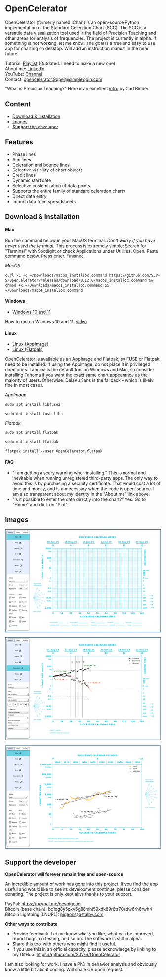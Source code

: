 # OpenCelerator

OpenCelerator (formerly named iChart) is an open-source Python implementation of the Standard Celeration Chart (SCC). The SCC is a versatile data visualization tool used in the field of Precision Teaching and other areas for analysis of frequencies. The project is currently in alpha. If something is not working, let me know! The goal is a free and easy to use app for charting on desktop. Will add an instruction manual in the near future.

Tutorial: [Playlist](https://www.youtube.com/playlist?list=PLAU5et__-B6HCHmlgyxgPPDJ2rHgZ1PY4) (Outdated. I need to make a new one) <br>
About me: [LinkedIn](https://www.linkedin.com/in/jsv01/)<br>
YouTube: [Channel](https://www.youtube.com/@sudorandom7619)<br>
Contact: opencelerator.9qpel@simplelogin.com

"What is Precision Teaching?" Here is an excellent [intro](https://www.youtube.com/watch?v=PjwWZP726Ko&list=PLuQRRtTr10Mm1QycJLUjowBFugi7lg0c7&index=5&t=0s) by Carl Binder.


## Content
- [Download & Installation](#download--installation)
- [Images](#images)
- [Support the developer](#Support-the-developer)

## Features
- Phase lines
- Aim lines
- Celeration and bounce lines
- Selective visibility of chart objects
- Credit lines
- Dynamic start date
- Selective customization of data points
- Supports the entire family of standard celeration charts
- Direct data entry
- Import data from spreadsheets

## Download & Installation

#### Mac

Run the command below in your MacOS terminal. _Don't worry if you have never used the terminal._ This process is extremely simple: Search for "Terminal" with Spotlight or check Applications under Utilities. Open. Paste command below. Press enter. Finished.

_MacOS_
```
curl -L -o ~/Downloads/macos_installoc.command https://github.com/SJV-S/OpenCelerator/releases/download/0.12.0/macos_installoc.command && chmod +x ~/Downloads/macos_installoc.command && ~/Downloads/macos_installoc.command
```

#### Windows

- [Windows 10 and 11](https://github.com/SJV-S/OpenCelerator/releases/download/0.12.0/OpenCelerator-e0.12.0-Windows-10-and-11.zip)

How to run on Windows 10 and 11: [video](https://youtu.be/u8ugPqEv8LM)

#### Linux

- [Linux (AppImage)](https://github.com/SJV-S/OpenCelerator/releases/download/0.12.0/OpenCelerator-e0.12.0-Linux.AppImage)
- [Linux (Flatpak)](https://github.com/SJV-S/OpenCelerator/releases/download/0.12.0/OpenCelerator-e0.12.0-Linux.flatpak)

OpenCelerator is available as an AppImage and Flatpak, so FUSE or Flatpak need to be installed. If using the AppImage, do not place it in privileged directories. Tahoma is the default font on Windows and Mac, so consider installing Tahoma if you want the exact same chart appearance as the majority of users. Otherwise, DejaVu Sans is the fallback – which is likely fine in most cases.

_AppImage_
```
sudo apt install libfuse2
```
```
sudo dnf install fuse-libs
```
_Flatpak_
```
sudo apt install flatpak
```
```
sudo dnf install flatpak
```
```
flatpak install --user OpenCelerator.flatpak
```

#### FAQ
- "I am getting a scary warning when installing." This is normal and inevitable when running unregistered third-party apps. The only way to avoid this is by purchasing a security certificate. That would cost a lot of time and money, and is unnecessary when the code is open-source. I am also transparent about my identity in the "About me" link above.
- "Is it possible to enter the data directly into the chart?" Yes. Go to "Home" and click on "Plot".

## Images

![Default Chart](/images/default_chart.png)

![Example Chart](images/example_chart.png)

![Example Chart2](images/example_chart2.png)

## Support the developer

**OpenCelerator will forever remain free and open-source**

An incredible amount of work has gone into this project. If you find the app useful and would like to see its development continue, please consider donating. The project is only kept alive thanks to your support.

PayPal: https://paypal.me/devpigeon<br>
Bitcoin (base chain): bc1qg8y5pxv5g86mhj59xdk89r6tr70zdw6rh6rwh4<br>
Bitcoin Lightning (LNURL): pigeon@getalby.com<br>

**Other ways to contribute**

- Provide feedback. Let me know what you like, what can be improved, report bugs, do testing, and so on. The software is still in alpha.
- Share this tool with others who might find it useful.
- If you use this in an official capacity, please acknowledge by linking to my GitHub: https://github.com/SJV-S/OpenCelerator

I am also looking for work. I have a PhD in behavior analysis and obviously know a little bit about coding. Will share CV upon request.<br>




